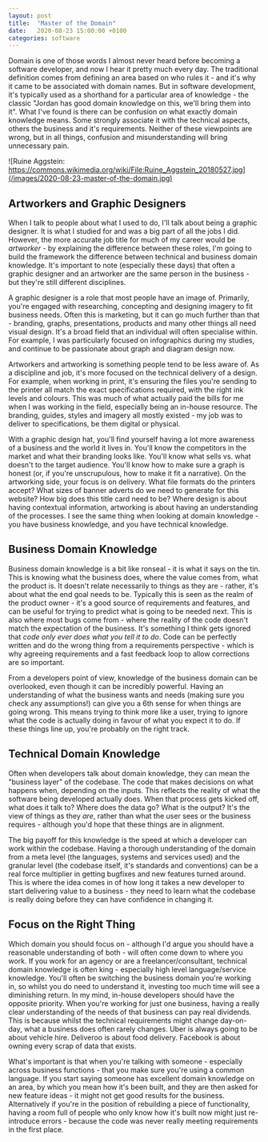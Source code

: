 ```yaml
---
layout: post
title:  "Master of the Domain"
date:   2020-08-23 15:00:00 +0100
categories: software
---
```


Domain is one of those words I almost never heard before becoming a software developer, and now I hear it pretty much every day. The traditional definition comes from defining an area based on who rules it - and it's why it came to be associated with domain names. But in software development, it's typically used as a shorthand for a particular area of knowledge - the classic "Jordan has good domain knowledge on this, we'll bring them into it". What I've found is there can be confusion on what exactly domain knowledge means. Some strongly associate it with the technical aspects, others the business and it's requirements. Neither of these viewpoints are wrong, but in all things, confusion and misunderstanding will bring unnecessary pain.

![Ruine Aggstein: https://commons.wikimedia.org/wiki/File:Ruine_Aggstein_20180527.jpg](/images/2020-08-23-master-of-the-domain.jpg)

## Artworkers and Graphic Designers

When I talk to people about what I used to do, I'll talk about being a graphic designer. It is what I studied for and was a big part of all the jobs I did. However, the more accurate job title for much of my career would be *artworker* - by explaining the difference between these roles, I'm going to build the framework the difference between technical and business domain knowledge. It's important to note (especially these days) that often a graphic designer and an artworker are the same person in the business - but they're still different disciplines.

A graphic designer is a role that most people have an image of. Primarily, you're engaged with researching, concepting and designing imagery to fit business needs. Often this is marketing, but it can go much further than that - branding, graphs, presentations, products and many other things all need visual design. It's a broad field that an individual will often specialise within. For example, I was particularly focused on infographics during my studies, and continue to be passionate about graph and diagram design now. 

Artworkers and artworking is something people tend to be less aware of. As a discipline and job, it's more focused on the technical delivery of a design. For example, when working in print, it's ensuring the files you're sending to the printer all match the exact specifications required, with the right ink levels and colours. This was much of what actually paid the bills for me when I was working in the field, especially being an in-house resource. The branding, guides, styles and imagery all mostly existed - my job was to deliver to specifications, be them digital or physical.

With a graphic design hat, you'll find yourself having a lot more awareness of a business and the world it lives in. You'll know the competitors in the market and what their branding looks like. You'll know what sells vs. what doesn't to the target audience. You'll know how to make sure a graph is honest (or, if you're unscrupulous, how to make it fit a narrative). On the artworking side, your focus is on delivery. What file formats do the printers accept? What sizes of banner adverts do we need to generate for this website? How big does this title card need to be? Where design is about having contextual information, artworking is about having an understanding of the processes. I see the same thing when looking at domain knowledge - you have business knowledge, and you have technical knowledge.

## Business Domain Knowledge

Business domain knowledge is a bit like ronseal - it is what it says on the tin. This is knowing what the business does, where the value comes from, what the product is. It doesn't relate necessarily to things as they are - rather, it's about what the end goal needs to be. Typically this is seen as the realm of the product owner - it's a good source of requirements and features, and can be useful for trying to predict what is going to be needed next. This is also where most bugs come from - where the reality of the code doesn't match the expectation of the business. It's something I think gets ignored that *code only ever does what you tell it to do*. Code can be perfectly written and do the wrong thing from a requirements perspective - which is why agreeing requirements and a fast feedback loop to allow corrections are so important.

From a developers point of view, knowledge of the business domain can be overlooked, even though it can be incredibly powerful. Having an understanding of what the business wants and needs (making sure you check any assumptions!) can give you a 6th sense for when things are going wrong. This means trying to think more like a user, trying to ignore what the code is actually doing in favour of what you expect it to do. If these things line up, you're probably on the right track.

## Technical Domain Knowledge

Often when developers talk about domain knowledge, they can mean the "business layer" of the codebase. The code that makes decisions on what happens when, depending on the inputs. This reflects the reality of what the software being developed actually does. When that process gets kicked off, what does it talk to? Where does the data go? What is the output? It's the view of things as they *are*, rather than what the user sees or the business requires - although you'd hope that these things are in alignment.

The big payoff for this knowledge is the speed at which a developer can work within the codebase. Having a thorough understanding of the domain from a meta level (the languages, systems and services used) and the granular level (the codebase itself, it's standards and conventions) can be a real force multiplier in getting bugfixes and new features turned around. This is where the idea comes in of how long it takes a new developer to start delivering value to a business - they need to learn what the codebase is really doing before they can have confidence in changing it.

## Focus on the Right Thing

Which domain you should focus on - although I'd argue you should have a reasonable understanding of both - will often come down to where you work. If you work for an agency or are a freelancer/consultant, technical domain knowledge is often king - especially high level language/service knowledge. You'll often be switching the business domain you're working in, so whilst you do need to understand it, investing too much time will see a diminishing return. In my mind, in-house developers should have the opposite priority. When you're working for just one business, having a really clear understanding of the needs of that business can pay real dividends. This is because whilst the technical requirements might change day-on-day, what a business does often rarely changes. Uber is always going to be about vehicle hire. Deliveroo is about food delivery. Facebook is about owning every scrap of data that exists.

What's important is that when you're talking with someone - especially across business functions - that you make sure you're using a common language. If you start saying someone has excellent domain knowledge on an area, by which you mean how it's been built, and they are then asked for new feature ideas - it might not get good results for the business. Alternatively if you're in the position of rebuilding a piece of functionality, having a room full of people who only know how it's built now might just re-introduce errors - because the code was never really meeting requirements in the first place. 